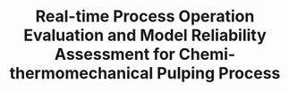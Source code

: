 ---
layout: "publication"
title: "Real-time Process Operation Evaluation and Model Reliability Assessment for Chemi-thermomechanical Pulping Process"
type: "paper"
order: 185
year: 2023
external_url: 
authors: "Mengqi Fang, Ejaz Wattoo, Brendon Palmer, Darren Guliov, Paul Bicho, Yankai Cao, Vijay Kumar Pediredla, Bhushan Gopaluni"
journal: "Control Engineering Practice"
pdf: "2023J6_vijay_cep.pdf"
external_url: "https://www.sciencedirect.com/science/article/abs/pii/S0967066123001673"
thumbnail: "2023J6_vijay_cep.png"
image: "/assets/thumbnails/2023J6_vijay_cep.png"
thumbnail_caption: "Figure 6: The illustration of the process variables in CTMP process, with shaded nodes representing the operating variables."
description: "In this paper, a real-time chemi-thermomechanical pulping (CTMP) process was investigated, where opportunities were explored to increase energy consumption efficiency with a guarantee of expected pulp properties as a priority. Due to the process instrumentation limitations, such as the lack of advanced regulatory controllers and optimization units, the advanced process controllers and real-time optimization strategies can hardly be implemented in the existing CTMP processes. Therefore, a novel visualization-based process evaluation methodology is proposed to aid the mill operators in making further decisions to improve the process operations. Additionally, to determine the desirable pulp properties for production, an inferential sensor model is developed that estimates the handsheet properties from pulp properties. Also, to assess the model prediction accuracy in real-time, a reliability index model is designed. The proposed methodologies have been validated on a practical CTMP process, and the results show the satisfactory performance of the system."
---